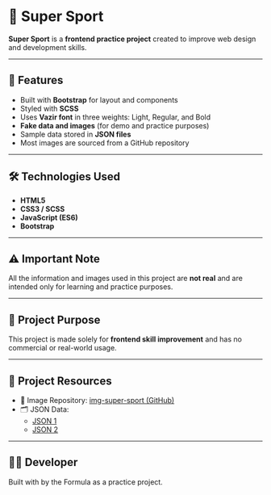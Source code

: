 # 🎾 Super Sport

**Super Sport** is a **frontend practice project** created to improve web design and development skills.  

---

## 📌 Features
- Built with **Bootstrap** for layout and components  
- Styled with **SCSS**  
- Uses **Vazir font** in three weights: Light, Regular, and Bold  
- **Fake data and images** (for demo and practice purposes)  
- Sample data stored in **JSON files**  
- Most images are sourced from a GitHub repository  

---

## 🛠️ Technologies Used
- **HTML5**  
- **CSS3 / SCSS**  
- **JavaScript (ES6)**  
- **Bootstrap**  

---

## ⚠️ Important Note
All the information and images used in this project are **not real** and are intended only for learning and practice purposes.  

---

## 📖 Project Purpose
This project is made solely for **frontend skill improvement** and has no commercial or real-world usage.  

---

## 📂 Project Resources
- 📸 Image Repository: [img-super-sport (GitHub)](https://github.com/Formula-85/img-super-sport.git)  
- 🗂️ JSON Data:  
  - [JSON 1](https://jsonkeeper.com/b/JOWOV)  
  - [JSON 2](https://jsonkeeper.com/b/QZEJL)  


---
## 👨‍💻 Developer
Built with by the Formula as a practice project.  
